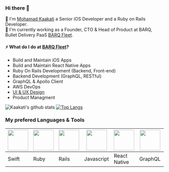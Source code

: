### Hi there 👋
💬 I'm [Mohamad Kaakati](http://www.kaakati.me/) a Senior iOS Developer and a Ruby on Rails Developer. <br/>
💬 I'm currently working as a Founder, CTO & Head of Product at BARQ, Bullet Delivery PaaS [BARQ Fleet](https://www.barqfleet.com/).

#### ⚡ What do I do at [BARQ Fleet](https://www.barqfleet.com/)?
- Build and Maintain iOS Apps
- Build and Maintain React Native Apps
- Ruby On Rails Development (Backend, Front-end)
- Backend Development (GraphQL, RESTful)
- GraphQL & Apollo Client
- AWS DevOps
- [UI & UX Design](https://www.dribbble.com/kaakati)
- Product Managment

![Kaakati's github stats](https://github-readme-stats.vercel.app/api?username=kaakati&show_icons=true&count_private=true)
[![Top Langs](https://github-readme-stats.vercel.app/api/top-langs/?username=kaakati&layout=compact)](https://github.com/anuraghazra/github-readme-stats)

### My prefered Languages & Tools
<img src="https://cdn.iconscout.com/icon/free/png-256/swift-13-722653.png" height="65px"> | <img src="https://cdn.iconscout.com/icon/free/png-256/ruby-47-1175102.png" height="65px"> | <img src="https://cdn.iconscout.com/icon/free/png-256/rails-3-1175113.png" height="65px"> | <img src="https://cdn.iconscout.com/icon/free/png-256/javascript-24-1174950.png" height="65px"> | <img src="https://cdn.iconscout.com/icon/free/png-256/react-native-555397.png" height="65px"> | <img src="https://miro.medium.com/max/400/1*nP2C50GK4_-ly_R_mq3juQ.png" height="65px"> | <img src="https://cdn.iconscout.com/icon/free/png-256/aws-1869025-1583149.png" height="65px">
------------ | ------------ | ------------ | ------------ | ------------ | ------------ | ------------
Swift | Ruby | Rails | Javascript | React Native | GraphQL | DevOps

<!--
**Kaakati/Kaakati** is a ✨ _special_ ✨ repository because its `README.md` (this file) appears on your GitHub profile.

Here are some ideas to get you started:

- 🔭 I’m currently working on ...
- 🌱 I’m currently learning ...
- 👯 I’m looking to collaborate on ...
- 🤔 I’m looking for help with ...
- 💬 Ask me about ...
- 📫 How to reach me: ...
- 😄 Pronouns: ...
- ⚡ Fun fact: ...
-->

